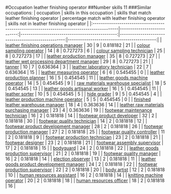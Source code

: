 #Occupation leather finishing operator
##Number skills 11
###Similar occupations:
| occupation                                                                                |   skills in this occupation |   skills that match leather finishing operator |   percentage match with leather finishing operator |   skills not in leather finishing operator |
|:------------------------------------------------------------------------------------------|----------------------------:|-----------------------------------------------:|---------------------------------------------------:|-------------------------------------------:|
| [leather finishing operations manager](leather_finishing_operations_manager.md)           |                          30 |                                              9 |                                           0.818182 |                                         21 |
| [colour sampling operator](colour_sampling_operator.md)                                   |                          14 |                                              8 |                                           0.727273 |                                          6 |
| [colour sampling technician](colour_sampling_technician.md)                               |                          25 |                                              8 |                                           0.727273 |                                         17 |
| [leather production manager](leather_production_manager.md)                               |                          35 |                                              8 |                                           0.727273 |                                         27 |
| [leather wet processing department manager](leather_wet_processing_department_manager.md) |                          29 |                                              8 |                                           0.727273 |                                         21 |
| [tanner](tanner.md)                                                                       |                          10 |                                              7 |                                           0.636364 |                                          3 |
| [leather laboratory technician](leather_laboratory_technician.md)                         |                          22 |                                              7 |                                           0.636364 |                                         15 |
| [leather measuring operator](leather_measuring_operator.md)                               |                           6 |                                              6 |                                           0.545455 |                                          0 |
| [leather production planner](leather_production_planner.md)                               |                          16 |                                              5 |                                           0.454545 |                                         11 |
| [leather goods machine operator](leather_goods_machine_operator.md)                       |                          14 |                                              5 |                                           0.454545 |                                          9 |
| [raw materials warehouse specialist](raw_materials_warehouse_specialist.md)               |                          18 |                                              5 |                                           0.454545 |                                         13 |
| [leather goods artisanal worker](leather_goods_artisanal_worker.md)                       |                          16 |                                              5 |                                           0.454545 |                                         11 |
| [leather sorter](leather_sorter.md)                                                       |                          10 |                                              5 |                                           0.454545 |                                          5 |
| [hide grader](hide_grader.md)                                                             |                           9 |                                              5 |                                           0.454545 |                                          4 |
| [leather production machine operator](leather_production_machine_operator.md)             |                           5 |                                              5 |                                           0.454545 |                                          0 |
| [finished leather warehouse manager](finished_leather_warehouse_manager.md)               |                          18 |                                              4 |                                           0.363636 |                                         14 |
| [leather raw materials purchasing manager](leather_raw_materials_purchasing_manager.md)   |                          23 |                                              4 |                                           0.363636 |                                         19 |
| [footwear maintenance technician](footwear_maintenance_technician.md)                     |                          16 |                                              2 |                                           0.181818 |                                         14 |
| [footwear product developer](footwear_product_developer.md)                               |                          32 |                                              2 |                                           0.181818 |                                         30 |
| [footwear quality technician](footwear_quality_technician.md)                             |                          14 |                                              2 |                                           0.181818 |                                         12 |
| [footwear product development manager](footwear_product_development_manager.md)           |                          28 |                                              2 |                                           0.181818 |                                         26 |
| [footwear production manager](footwear_production_manager.md)                             |                          27 |                                              2 |                                           0.181818 |                                         25 |
| [footwear quality controller](footwear_quality_controller.md)                             |                          11 |                                              2 |                                           0.181818 |                                          9 |
| [footwear production technician](footwear_production_technician.md)                       |                          23 |                                              2 |                                           0.181818 |                                         21 |
| [footwear designer](footwear_designer.md)                                                 |                          23 |                                              2 |                                           0.181818 |                                         21 |
| [footwear assembly supervisor](footwear_assembly_supervisor.md)                           |                          17 |                                              2 |                                           0.181818 |                                         15 |
| [bodyguard](bodyguard.md)                                                                 |                          24 |                                              2 |                                           0.181818 |                                         22 |
| [leather goods production supervisor](leather_goods_production_supervisor.md)             |                          21 |                                              2 |                                           0.181818 |                                         19 |
| [footwear quality manager](footwear_quality_manager.md)                                   |                          16 |                                              2 |                                           0.181818 |                                         14 |
| [election observer](election_observer.md)                                                 |                          13 |                                              2 |                                           0.181818 |                                         11 |
| [leather goods product development manager](leather_goods_product_development_manager.md) |                          24 |                                              2 |                                           0.181818 |                                         22 |
| [footwear production supervisor](footwear_production_supervisor.md)                       |                          22 |                                              2 |                                           0.181818 |                                         20 |
| [body artist](body_artist.md)                                                             |                          12 |                                              2 |                                           0.181818 |                                         10 |
| [human resources assistant](human_resources_assistant.md)                                 |                          16 |                                              2 |                                           0.181818 |                                         14 |
| [knitting machine operator](knitting_machine_operator.md)                                 |                          20 |                                              2 |                                           0.181818 |                                         18 |
| [human resources officer](human_resources_officer.md)                                     |                          18 |                                              2 |                                           0.181818 |                                         16 |
